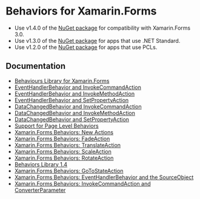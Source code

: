 # Behaviors for Xamarin.Forms

- Use v1.4.0 of the [NuGet package](https://www.nuget.org/packages/Behaviors.Forms/1.4.0) for compatibility with Xamarin.Forms 3.0.
- Use v1.3.0 of the [NuGet package](https://www.nuget.org/packages/Behaviors.Forms/1.3.0) for apps that use .NET Standard.
- Use v1.2.0 of the [NuGet package](https://www.nuget.org/packages/Behaviors.Forms/1.2.0) for apps that use PCLs.

## Documentation

- [Behaviours Library for Xamarin.Forms](http://www.davidbritch.com/2016/02/behaviours-library-for-xamarinforms_24.html)
- [EventHandlerBehavior and InvokeCommandAction](http://www.davidbritch.com/2016/02/xamarinforms-behaviors.html)
- [EventHandlerBehavior and InvokeMethodAction](http://www.davidbritch.com/2016/03/xamarinforms-behaviors.html)
- [EventHandlerBehavior and SetPropertyAction](http://www.davidbritch.com/2016/03/xamarinforms-behaviors_14.html)
- [DataChangedBehavior and InvokeCommandAction](http://www.davidbritch.com/2016/03/xamarinforms-behaviors_21.html)
- [DataChangedBehavior and InvokeMethodAction](http://www.davidbritch.com/2016/04/xamarinforms-behaviors.html)
- [DataChangedBehavior and SetPropertyAction](http://www.davidbritch.com/2016/04/xamarinforms-behaviors_13.html)
- [Support for Page Level Behaviors](http://www.davidbritch.com/2016/04/xamarinforms-behaviors-support-for-page.html)
- [Xamarin.Forms Behaviors: New Actions](http://www.davidbritch.com/2016/05/xamarinforms-behaviors-new-actions.html)
- [Xamarin.Forms Behaviors: FadeAction](http://www.davidbritch.com/2016/06/xamarinforms-behaviors-fadeaction.html)
- [Xamarin.Forms Behaviors: TranslateAction](http://www.davidbritch.com/2016/06/xamarinforms-behaviors-translateaction.html)
- [Xamarin.Forms Behaviors: ScaleAction](http://www.davidbritch.com/2016/06/xamarinforms-behaviors-scaleaction.html)
- [Xamarin.Forms Behaviors: RotateAction](http://www.davidbritch.com/2016/07/xamarinforms-behaviors-rotateaction.html)
- [Behaviors Library 1.4](https://www.davidbritch.com/2018/05/behaviours-library-14.html)
- [Xamarin.Forms Behaviors: GoToStateAction](https://www.davidbritch.com/2018/05/xamarinforms-behaviors-gotostateaction.html)
- [Xamarin.Forms Behaviors: EventHandlerBehavior and the SourceObject](https://www.davidbritch.com/2018/06/xamarinforms-behaviors.html)
- [Xamarin.Forms Behaviors: InvokeCommandAction and ConverterParameter](https://www.davidbritch.com/2018/06/xamarinforms-behaviors_12.html)
